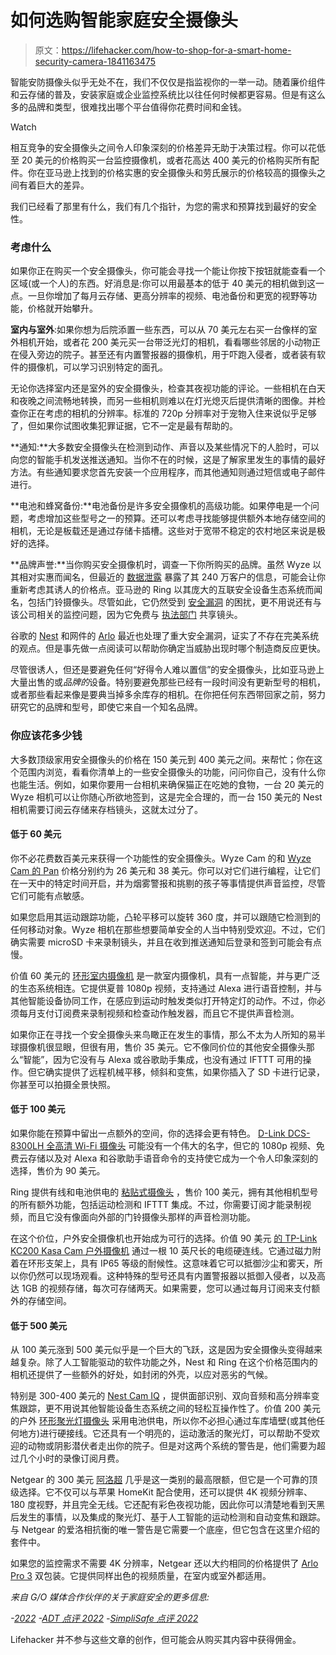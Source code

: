 # 如何选购智能家庭安全摄像头

> 原文：<https://lifehacker.com/how-to-shop-for-a-smart-home-security-camera-1841163475>

智能安防摄像头似乎无处不在，我们不仅仅是指监视你的一举一动。随着廉价组件和云存储的普及，安装家庭或企业监控系统比以往任何时候都更容易。但是有这么多的品牌和类型，很难找出哪个平台值得你花费时间和金钱。

Watch

相互竞争的安全摄像头之间令人印象深刻的价格差异无助于决策过程。你可以花低至 20 美元的价格购买一台监控摄像机，或者花高达 400 美元的价格购买所有配件。你在亚马逊上找到的价格实惠的安全摄像头和劳氏展示的价格较高的摄像头之间有着巨大的差异。

我们已经看了那里有什么，我们有几个指针，为您的需求和预算找到最好的安全性。

### 考虑什么

如果你正在购买一个安全摄像头，你可能会寻找一个能让你按下按钮就能查看一个区域(或一个人)的东西。好消息是:你可以用最基本的低于 40 美元的相机做到这一点。一旦你增加了每月云存储、更高分辨率的视频、电池备份和更宽的视野等功能，价格就开始攀升。

**室内与室外**:如果你想为后院添置一些东西，可以从 70 美元左右买一台像样的室外相机开始，或者花 200 美元买一台带泛光灯的相机，看看哪些邻居的小动物正在侵入旁边的院子。甚至还有内置警报器的摄像机，用于吓跑入侵者，或者装有软件的摄像机，可以学习识别特定的面孔。

无论你选择室内还是室外的安全摄像头，检查其夜视功能的评论。一些相机在白天和夜晚之间流畅地转换，而另一些相机则难以在灯光熄灭后提供清晰的图像。并检查你正在考虑的相机的分辨率。标准的 720p 分辨率对于宠物入住来说似乎足够了，但如果你试图收集犯罪证据，它不一定是最有帮助的。

**通知:**大多数安全摄像头在检测到动作、声音以及某些情况下的人脸时，可以向您的智能手机发送推送通知。当你不在的时候，这是了解家里发生的事情的最好方法。有些通知要求您首先安装一个应用程序，而其他通知则通过短信或电子邮件进行。

**电池和蜂窝备份:**电池备份是许多安全摄像机的高级功能。如果停电是一个问题，考虑增加这些型号之一的预算。还可以考虑寻找能够提供额外本地存储空间的相机，无论是板载还是通过存储卡插槽。这些对于宽带不稳定的农村地区来说是极好的选择。

**品牌声誉:**当你购买安全摄像机时，调查一下你所购买的品牌。虽然 Wyze 以其相对实惠而闻名，但最近的 [数据泄露](https://www.nytimes.com/2019/12/30/business/wyze-security-camera-breach.html) 暴露了其 240 万客户的信息，可能会让你重新考虑其诱人的价格点。亚马逊的 Ring 以其庞大的互联安全设备生态系统而闻名，包括门铃摄像头。尽管如此，它仍然受到 [安全漏洞](https://www.vox.com/recode/2019/12/17/21026381/amazon-ring-hack-product-warning-fight-for-future) 的困扰，更不用说还有与该公司相关的监控问题，因为它免费与 [执法部门](https://www.washingtonpost.com/technology/2019/08/28/doorbell-camera-firm-ring-has-partnered-with-police-forces-extending-surveillance-reach/?arc404=true) 共享镜头。

谷歌的 [Nest](https://www.theinquirer.net/inquirer/news/3080695/nest-iq-cam-vulnerabilities) 和网件的 [Arlo](https://kb.arlo.com/30731/Arlo-WiFi-Default-Password-Security-Vulnerability) 最近也处理了重大安全漏洞，证实了不存在完美系统的观点。但是事先做一点阅读可以帮助你确定当威胁出现时哪个制造商反应更快。

尽管很诱人，但还是要避免任何“好得令人难以置信”的安全摄像头，比如亚马逊上大量出售的或*品牌的*设备。特别要避免那些已经有一段时间没有更新型号的相机，或者那些看起来像是要典当掉多余库存的相机。在你把任何东西带回家之前，努力研究它的品牌和型号，即使它来自一个知名品牌。

### 你应该花多少钱

大多数顶级家用安全摄像头的价格在 150 美元到 400 美元之间。来帮忙；你在这个范围内浏览，看看你清单上的一些安全摄像头的功能，问问你自己，没有什么你也能生活。例如，如果你要用一台相机来确保猫正在吃她的食物，一台 20 美元的 Wyze 相机可以让你随心所欲地签到，这是完全合理的，而一台 150 美元的 Nest 相机需要订阅云存储来存档镜头，这就太过分了。

#### 低于 60 美元

你不必花费数百美元来获得一个功能性的安全摄像头。Wyze Cam 的和 [Wyze Cam 的 Pan](https://wyze.com/wyze-cam-pan.html) 价格分别约为 26 美元和 38 美元。你可以对它们进行编程，让它们在一天中的特定时间开启，并为烟雾警报和挑剔的孩子等事情提供声音监控，尽管它们可能有点敏感。

如果您启用其运动跟踪功能，凸轮平移可以旋转 360 度，并可以跟随它检测到的任何移动对象。Wyze 相机在那些想要简单安全的人当中特别受欢迎。不过，它们确实需要 microSD 卡来录制镜头，并且在收到推送通知后登录和签到可能会有点慢。

价值 60 美元的 [环形室内摄像机](https://shop.ring.com/products/mini-indoor-security-camera) 是一款室内摄像机，具有一点智能，并与更广泛的生态系统相连。它提供夏普 1080p 视频，支持通过 Alexa 进行语音控制，并与其他智能设备协同工作，在感应到运动时触发类似打开特定灯的动作。不过，你必须每月支付订阅费来录制视频和检查动作触发器，而且它不提供声音检测。

如果你正在寻找一个安全摄像头来鸟瞰正在发生的事情，那么不太为人所知的易半球摄像机很显眼，但很有用，售价 35 美元。它不像同价位的其他安全摄像头那么“智能”，因为它没有与 Alexa 或谷歌助手集成，也没有通过 IFTTT 可用的操作。但它确实提供了远程机械平移，倾斜和变焦，如果你插入了 SD 卡进行记录，你甚至可以拍摄全景快照。

#### 低于 100 美元

如果你能在预算中留出一点额外的空间，你的选择会更有特色。 [D-Link DCS-8300LH 全高清 Wi-Fi 摄像头](https://www.dlink.com/en/products/dcs-8300lh-mydlink-full-hd-wi-fi-camera) 可能没有一个伟大的名字，但它的 1080p 视频、免费云存储以及对 Alexa 和谷歌助手语音命令的支持使它成为一个令人印象深刻的选择，售价为 90 美元。

Ring 提供有线和电池供电的 [粘贴式摄像头](https://shop.ring.com/collections/security-cams/products/stick-up-security-camera-plug-in) ，售价 100 美元，拥有其他相机型号的所有额外功能，包括运动检测和 IFTTT 集成。不过，你需要订阅才能录制视频，而且它没有像面向外部的门铃摄像头那样的声音检测功能。

在这个价位，户外安全摄像机也开始成为可行的选择。价值 90 美元 [的 TP-Link KC200 Kasa Cam 户外摄像机](https://www.kasasmart.com/us/products/security-cameras/kasa-cam-outdoor-kc200) 通过一根 10 英尺长的电缆硬连线。它通过磁力附着在环形支架上，具有 IP65 等级的耐候性。这意味着它可以抵御沙尘和雾天，所以你仍然可以现场观看。这种特殊的型号还具有内置警报器以抵御入侵者，以及高达 1GB 的视频存储，每次可存储两天。如果需要，您可以通过每月订阅来支付额外的存储空间。

#### 低于 500 美元

从 100 美元涨到 500 美元似乎是一个巨大的飞跃，这是因为安全摄像头变得越来越复杂。除了人工智能驱动的软件功能之外，Nest 和 Ring 在这个价格范围内的相机还提供了一些额外的好处，如封闭的外壳，以应对恶劣的气候。

特别是 300-400 美元的 [Nest Cam IQ](https://store.google.com/us/product/nest_cam_iq) ，提供面部识别、双向音频和高分辨率变焦跟踪，更不用说其他智能设备生态系统之间的轻松互操作性了。价值 200 美元的户外 [环形聚光灯摄像头](https://shop.ring.com/collections/security-cams/products/spotlight-cam-battery) 采用电池供电，所以你不必担心通过车库墙壁(或其他任何地方)进行硬接线。它还具有一个明亮的，运动激活的聚光灯，可以帮助不受欢迎的动物或阴影潜伏者走出你的院子。但是对这两个系统的警告是，他们需要为超过几个小时的录像订阅月费。

Netgear 的 300 美元 [阿洛超](https://www.arlo.com/en-us/products/arlo-ultra/default.aspx) 几乎是这一类别的最高限额，但它是一个可靠的顶级选择。它不仅可以与苹果 HomeKit 配合使用，还可以提供 4K 视频分辨率、180 度视野，并且完全无线。它还配有彩色夜视功能，因此你可以清楚地看到天黑后发生的事情，以及集成的聚光灯、基于人工智能的运动检测和自动变焦和跟踪。与 Netgear 的爱洛相抗衡的唯一警告是它需要一个底座，但它包含在这里介绍的套件中。

如果您的监控需求不需要 4K 分辨率，Netgear 还以大约相同的价格提供了 [Arlo Pro 3](https://www.arlo.com/en-us/products/arlo-pro-3/default.aspx) 双包装。它提供同样出色的视频质量，在室内或室外都适用。

*来自 G/O 媒体合作伙伴的关于家庭安全的更多信息:*

*-*[*2022*](https://lifehacker.com/advisor/best-home-security-systems/)
*-*[*ADT 点评 2022*](https://lifehacker.com/advisor/adt-reviews/)
*-*[*SimpliSafe 点评 2022*](https://lifehacker.com/advisor/simplisafe-reviews/)

Lifehacker 并不参与这些文章的创作，但可能会从购买其内容中获得佣金。